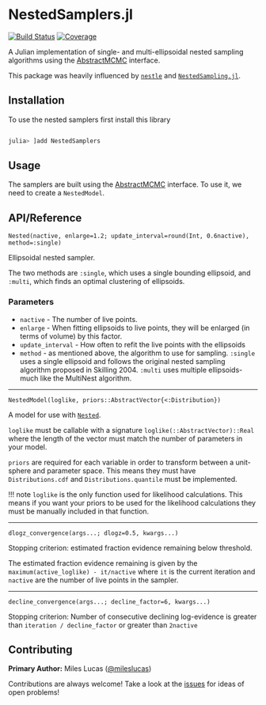 


# NestedSamplers.jl

[![Build Status](https://github.com/turinglang/NestedSamplers.jl/workflows/CI/badge.svg?branch=master)](https://github.com/turinglang/NestedSamplers.jl/actions)
[![Coverage](https://codecov.io/gh/turinglang/NestedSamplers.jl/branch/master/graph/badge.svg)](https://codecov.io/gh/turinglang/NestedSamplers.jl)

A Julian implementation of single- and multi-ellipsoidal nested sampling algorithms using the [AbstractMCMC](https://github.com/turinglang/abstractmcmc.jl) interface.

This package was heavily influenced by [`nestle`](https://github.com/kbarbary/nestle) and [`NestedSampling.jl`](https://github.com/kbarbary/NestedSampling.jl).


## Installation

To use the nested samplers first install this library

````julia

julia> ]add NestedSamplers
````




## Usage

The samplers are built using the [AbstractMCMC](https://github.com/turinglang/abstractmcmc.jl) interface. To use it, we need to create a `NestedModel`.

## API/Reference


```
Nested(nactive, enlarge=1.2; update_interval=round(Int, 0.6nactive), method=:single)
```

Ellipsoidal nested sampler.

The two methods are `:single`, which uses a single bounding ellipsoid, and `:multi`, which finds an optimal clustering of ellipsoids.

### Parameters

  * `nactive` - The number of live points.
  * `enlarge` - When fitting ellipsoids to live points, they will be enlarged (in terms of volume) by this factor.
  * `update_interval` - How often to refit the live points with the ellipsoids
  * `method` - as mentioned above, the algorithm to use for sampling. `:single` uses a single ellipsoid and follows the original nested sampling algorithm proposed in Skilling 2004. `:multi` uses multiple ellipsoids- much like the MultiNest algorithm.



---

```
NestedModel(loglike, priors::AbstractVector{<:Distribution})
```

A model for use with [`Nested`](@ref).

`loglike` must be callable with a signature `loglike(::AbstractVector)::Real` where the length of the vector must match the number of parameters in your model.

`priors` are required for each variable in order to transform between a unit-sphere and parameter space. This means they must have `Distributions.cdf` and `Distributions.quantile` must be implemented.

!!! note
    `loglike` is the only function used for likelihood calculations. This means if you want your priors to be used for the likelihood calculations they must be manually included in that function.




---

```
dlogz_convergence(args...; dlogz=0.5, kwargs...)
```

Stopping criterion: estimated fraction evidence remaining below threshold.

The estimated fraction evidence remaining is given by the `maximum(active_loglike) - it/nactive` where `it` is the current iteration and `nactive` are the number of live points in the sampler.



---

```
decline_convergence(args...; decline_factor=6, kwargs...)
```

Stopping criterion: Number of consecutive declining log-evidence is greater than `iteration / decline_factor` or greater than `2nactive`




## Contributing
**Primary Author:** Miles Lucas ([@mileslucas](https://github.com/mileslucas))

Contributions are always welcome! Take a look at the [issues](https://github.com/turinglang/nestedsamplers.jl/issues) for ideas of open problems!
